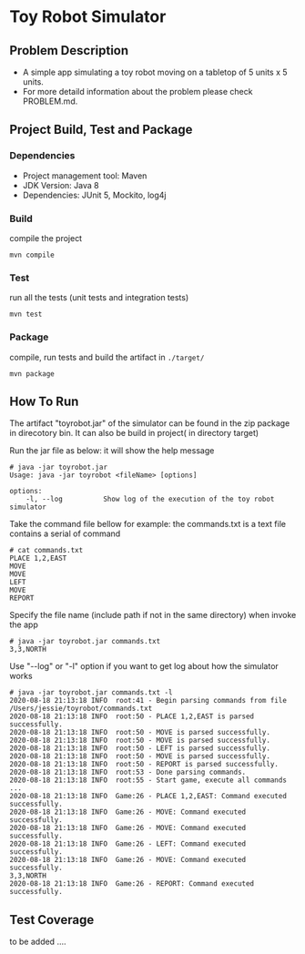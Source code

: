 Toy Robot Simulator
===================

Problem Description
-----------
- A simple app simulating a toy robot moving on a tabletop of 5 units x 5 units.
- For more detaild information about the problem please check PROBLEM.md.


Project Build, Test and Package
-----------
### Dependencies

- Project management tool: Maven
- JDK Version: Java 8
- Dependencies: JUnit 5, Mockito, log4j

### Build
compile the project
```
mvn compile
```

### Test
run all the tests (unit tests and integration tests)
```
mvn test
```

### Package
compile, run tests and build the artifact in ```./target/ ```
```
mvn package
```

How To Run
-----------
The artifact "toyrobot.jar" of the simulator can be found in the zip package in direcotory bin. It can also be build in project( in directory target)

Run the jar file as below: it will show the help message

```
# java -jar toyrobot.jar 
Usage: java -jar toyrobot <fileName> [options]

options: 
    -l, --log          Show log of the execution of the toy robot simulator
```
  

Take the command file bellow for example: the commands.txt is a text file contains a serial of command
  ```
# cat commands.txt 
PLACE 1,2,EAST
MOVE
MOVE
LEFT
MOVE
REPORT
```

Specify the file name (include path if not in the same directory) when invoke the app
```
# java -jar toyrobot.jar commands.txt        
3,3,NORTH
```
  
Use "--log" or "-l" option if you want to get log about how the simulator works
```
# java -jar toyrobot.jar commands.txt -l
2020-08-18 21:13:18 INFO  root:41 - Begin parsing commands from file /Users/jessie/toyrobot/commands.txt
2020-08-18 21:13:18 INFO  root:50 - PLACE 1,2,EAST is parsed successfully.
2020-08-18 21:13:18 INFO  root:50 - MOVE is parsed successfully.
2020-08-18 21:13:18 INFO  root:50 - MOVE is parsed successfully.
2020-08-18 21:13:18 INFO  root:50 - LEFT is parsed successfully.
2020-08-18 21:13:18 INFO  root:50 - MOVE is parsed successfully.
2020-08-18 21:13:18 INFO  root:50 - REPORT is parsed successfully.
2020-08-18 21:13:18 INFO  root:53 - Done parsing commands.
2020-08-18 21:13:18 INFO  root:55 - Start game, execute all commands ...
2020-08-18 21:13:18 INFO  Game:26 - PLACE 1,2,EAST: Command executed successfully.
2020-08-18 21:13:18 INFO  Game:26 - MOVE: Command executed successfully.
2020-08-18 21:13:18 INFO  Game:26 - MOVE: Command executed successfully.
2020-08-18 21:13:18 INFO  Game:26 - LEFT: Command executed successfully.
2020-08-18 21:13:18 INFO  Game:26 - MOVE: Command executed successfully.
3,3,NORTH
2020-08-18 21:13:18 INFO  Game:26 - REPORT: Command executed successfully.
```

Test Coverage
-----------
to be added ....
